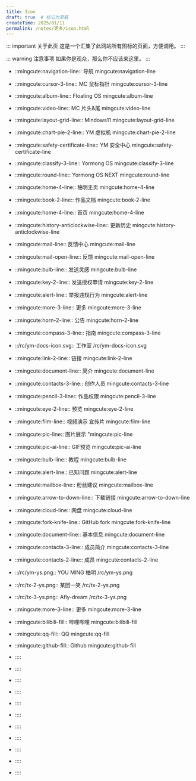 ```yaml
---
title: Icon
draft: true  # 标记为草稿
createTime: 2025/01/11
permalink: /notes/更多/icon.html
---
```


::: important 关于此页
这是一个汇集了此网站所有图标的页面，方便调用。
:::

::: warning 注意事项
如果你是观众，那么你不应该来这里。
:::

- ::mingcute:navigation-line:: 导航
mingcute:navigation-line

- ::mingcute:cursor-3-line:: MC 鼠标指针
mingcute:cursor-3-line
- ::mingcute:album-line:: Floating OS
mingcute:album-line
- ::mingcute:video-line:: MC 片头&尾
mingcute:video-line
- ::mingcute:layout-grid-line:: Mindows11
mingcute:layout-grid-line
- ::mingcute:chart-pie-2-line:: YM 虚拟机
mingcute:chart-pie-2-line
- ::mingcute:safety-certificate-line:: YM 安全中心
mingcute:safety-certificate-line
- ::mingcute:classify-3-line:: Yormong OS
mingcute:classify-3-line
- ::mingcute:round-line:: Yormong OS NEXT
mingcute:round-line
- ::mingcute:home-4-line:: 柚明主页
mingcute:home-4-line
- ::mingcute:book-2-line:: 作品文档
mingcute:book-2-line

- ::mingcute:home-4-line:: 首页
mingcute:home-4-line

- ::mingcute:history-anticlockwise-line:: 更新历史
mingcute:history-anticlockwise-line

- ::mingcute:mail-line:: 反馈中心
mingcute:mail-line

- ::mingcute:mail-open-line:: 反馈
mingcute:mail-open-line
- ::mingcute:bulb-line:: 发送灵感
mingcute:bulb-line
- ::mingcute:key-2-line:: 发送授权申请
mingcute:key-2-line
- ::mingcute:alert-line:: 举报违规行为
mingcute:alert-line

- ::mingcute:more-3-line:: 更多
mingcute:more-3-line
- ::mingcute:horn-2-line:: 公告
mingcute:horn-2-line
- ::mingcute:compass-3-line:: 指南
mingcute:compass-3-line

- ::/rc/ym-docs-icon.svg:: 工作室
/rc/ym-docs-icon.svg

- ::mingcute:link-2-line:: 链接
mingcute:link-2-line

- ::mingcute:document-line:: 简介
mingcute:document-line
- ::mingcute:contacts-3-line:: 创作人员
mingcute:contacts-3-line
- ::mingcute:pencil-3-line:: 作品权限
mingcute:pencil-3-line

- ::mingcute:eye-2-line:: 预览
mingcute:eye-2-line
- ::mingcute:film-line:: 视频演示 宣传片
mingcute:film-line
- ::mingcute:pic-line:: 图片展示
"mingcute:pic-line
- ::mingcute:pic-ai-line:: GIF预览
mingcute:pic-ai-line

- ::mingcute:bulb-line:: 教程
mingcute:bulb-line

- ::mingcute:alert-line:: 已知问题
mingcute:alert-line
- ::mingcute:mailbox-line:: 粉丝建议
mingcute:mailbox-line

- ::mingcute:arrow-to-down-line:: 下载链接
mingcute:arrow-to-down-line
- ::mingcute:cloud-line:: 网盘
mingcute:cloud-line
- ::mingcute:fork-knife-line:: GitHub fork
mingcute:fork-knife-line

- ::mingcute:document-line:: 基本信息
mingcute:document-line
- ::mingcute:contacts-3-line:: 成员简介
mingcute:contacts-3-line
- ::mingcute:contacts-2-line:: 成员
mingcute:contacts-2-line
- ::/rc/ym-ys.png:: YOU MING 柚明
/rc/ym-ys.png
- ::/rc/tx-2-ys.png:: 某团一笑
/rc/tx-2-ys.png
- ::/rc/tx-3-ys.png:: Afly-dream
/rc/tx-3-ys.png

- ::mingcute:more-3-line:: 更多
mingcute:more-3-line

- ::mingcute:bilibili-fill:: 哔哩哔哩
mingcute:bilibili-fill
- ::mingcute:qq-fill:: QQ
mingcute:qq-fill
- ::mingcute:github-fill:: Github
mingcute:github-fill

- :::: 

- :::: 

- :::: 

- :::: 

- :::: 

- :::: 

- :::: 

- :::: 

- :::: 

- :::: 

- :::: 

